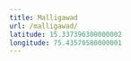 ```yaml
---
title: Malligawad
url: /malligawad/
latitude: 15.337396300000002
longitude: 75.43570580000001
---
```

